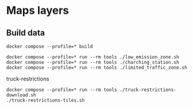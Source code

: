 # Maps layers

## Build data

```
docker compose --profile=* build
```

```
docker compose --profile=* run --rm tools ./low_emission_zone.sh
docker compose --profile=* run --rm tools ./charching_station.sh
docker compose --profile=* run --rm tools ./limited_traffic_zone.sh
```

truck-restrictions
```
docker compose --profile=* run --rm tools ./truck-restrictions-download.sh
./truck-restrictions-tiles.sh
```
